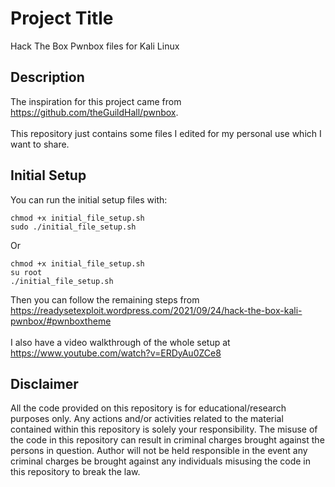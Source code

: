 # Project Title

Hack The Box Pwnbox files for Kali Linux 

## Description

The inspiration for this project came from https://github.com/theGuildHall/pwnbox. <br> 
<br>
This repository just contains some files I edited for my personal use which I want to share.

## Initial Setup

You can run the initial setup files with:
```
chmod +x initial_file_setup.sh
sudo ./initial_file_setup.sh
```
Or
```
chmod +x initial_file_setup.sh
su root
./initial_file_setup.sh
```

Then you can follow the remaining steps from https://readysetexploit.wordpress.com/2021/09/24/hack-the-box-kali-pwnbox/#pwnboxtheme <br>
<br>
I also have a video walkthrough of the whole setup at https://www.youtube.com/watch?v=ERDyAu0ZCe8


## Disclaimer
All the code provided on this repository is for educational/research purposes only. Any actions and/or activities related to the material contained within this repository is solely your responsibility. The misuse of the code in this repository can result in criminal charges brought against the persons in question. Author will not be held responsible in the event any criminal charges be brought against any individuals misusing the code in this repository to break the law.


